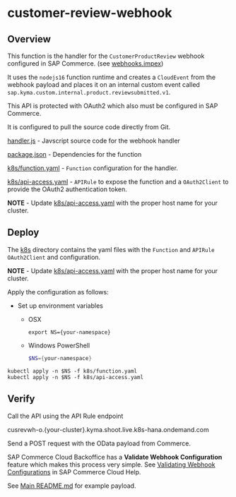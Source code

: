 # customer-review-webhook

## Overview

This function is the handler for the `CustomerProductReview` webhook configured in SAP Commerce. (see [webhooks.impex](../../commerce-impex/webhooks.impex)) 

It uses the `nodejs16` function runtime and creates a `CloudEvent` from the webhook payload and places it on an internal custom event called `sap.kyma.custom.internal.product.reviewsubmitted.v1`.  

This API is protected with OAuth2 which also must be configured in SAP Commerce. 

It is configured to pull the source code directly from Git. 

[handler.js](handler.js) - Javscript source code for the webhook handler

[package.json](package.json) - Dependencies for the function

[k8s/function.yaml](k8s/function.yaml) - `Function` configuration for the handler.

[k8s/api-access.yaml](k8s/api-access.yaml) - `APIRule` to expose the function and a `OAuth2Client` to provide the OAuth2 authentication token. 

**NOTE** - Update [k8s/api-access.yaml](k8s/api-access.yaml) with the proper host name for your cluster. 

## Deploy
The [k8s](k8s) directory contains the yaml files with the `Function` and `APIRule` `OAuth2Client` and configuration. 

**NOTE** - Update [k8s/api-access.yaml](k8s/api-access.yaml) with the proper host name for your cluster. 

Apply the configuration as follows:


* Set up environment variables

  * OSX

    ```shell script
    export NS={your-namespace}
    ```

  * Windows PowerShell

    ```powershell
    $NS={your-namespace}
    ```


```
kubectl apply -n $NS -f k8s/function.yaml
kubectl apply -n $NS -f k8s/api-access.yaml
```

## Verify

Call the API using the API Rule endpoint

cusrevwh-o.{your-cluster}.kyma.shoot.live.k8s-hana.ondemand.com

Send a POST request with the OData payload from Commerce.

SAP Commerce Cloud Backoffice has a **Validate Webhook Configuration** feature which makes this process very simple. See [Validating Webhook Configurations](https://help.sap.com/docs/SAP_COMMERCE/50c996852b32456c96d3161a95544cdb/4a9ca4a5e2984375bc7d0b600dc26c47.html) in SAP Commerce Cloud Help.

See [Main README.md](../../README.md) for example payload.